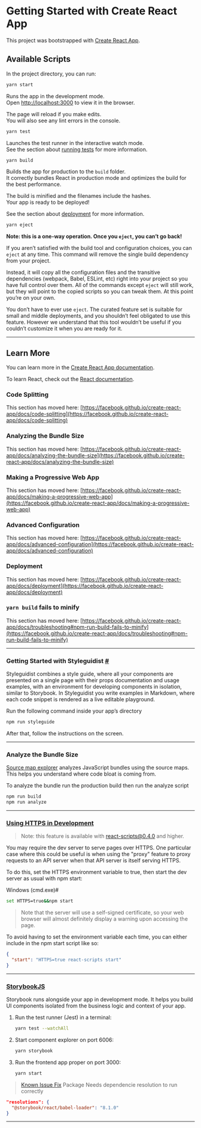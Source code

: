 # Getting Started with Create React App

This project was bootstrapped with [Create React App](https://github.com/facebook/create-react-app).

## Available Scripts

In the project directory, you can run:

``` zsh
yarn start
```

Runs the app in the development mode.\
Open [http://localhost:3000](http://localhost:3000) to view it in the browser.

The page will reload if you make edits.\
You will also see any lint errors in the console.

``` zsh
yarn test
```

Launches the test runner in the interactive watch mode.\
See the section about [running tests](https://facebook.github.io/create-react-app/docs/running-tests) for more information.

``` zsh
yarn build
```

Builds the app for production to the `build` folder.\
It correctly bundles React in production mode and optimizes the build for the best performance.

The build is minified and the filenames include the hashes.\
Your app is ready to be deployed!

See the section about [deployment](https://facebook.github.io/create-react-app/docs/deployment) for more information.

``` zsh
yarn eject
```

**Note: this is a one-way operation. Once you `eject`, you can’t go back!**

If you aren’t satisfied with the build tool and configuration choices, you can `eject` at any time. This command will remove the single build dependency from your project.

Instead, it will copy all the configuration files and the transitive dependencies (webpack, Babel, ESLint, etc) right into your project so you have full control over them. All of the commands except `eject` will still work, but they will point to the copied scripts so you can tweak them. At this point you’re on your own.

You don’t have to ever use `eject`. The curated feature set is suitable for small and middle deployments, and you shouldn’t feel obligated to use this feature. However we understand that this tool wouldn’t be useful if you couldn’t customize it when you are ready for it.

---

## Learn More

You can learn more in the [Create React App documentation](https://facebook.github.io/create-react-app/docs/getting-started).

To learn React, check out the [React documentation](https://reactjs.org/).

### Code Splitting

This section has moved here: [https://facebook.github.io/create-react-app/docs/code-splitting](https://facebook.github.io/create-react-app/docs/code-splitting)

### Analyzing the Bundle Size

This section has moved here: [https://facebook.github.io/create-react-app/docs/analyzing-the-bundle-size](https://facebook.github.io/create-react-app/docs/analyzing-the-bundle-size)

### Making a Progressive Web App

This section has moved here: [https://facebook.github.io/create-react-app/docs/making-a-progressive-web-app](https://facebook.github.io/create-react-app/docs/making-a-progressive-web-app)

### Advanced Configuration

This section has moved here: [https://facebook.github.io/create-react-app/docs/advanced-configuration](https://facebook.github.io/create-react-app/docs/advanced-configuration)

### Deployment

This section has moved here: [https://facebook.github.io/create-react-app/docs/deployment](https://facebook.github.io/create-react-app/docs/deployment)

### `yarn build` fails to minify

This section has moved here: [https://facebook.github.io/create-react-app/docs/troubleshooting#npm-run-build-fails-to-minify](https://facebook.github.io/create-react-app/docs/troubleshooting#npm-run-build-fails-to-minify)

---

### Getting Started with Styleguidist [#](https://create-react-app.dev/docs/developing-components-in-isolation#getting-started-with-styleguidist)

Styleguidist combines a style guide, where all your components are presented on a single page with their props documentation and usage examples, with an environment for developing components in isolation, similar to Storybook. In Styleguidist you write examples in Markdown, where each code snippet is rendered as a live editable playground.

Run the following command inside your app’s directory

``` zsh
npm run styleguide
```

After that, follow the instructions on the screen.

---

### Analyze the Bundle Size

[Source map explorer](https://www.npmjs.com/package/source-map-explorer) analyzes JavaScript bundles using the source maps. This helps you understand where code bloat is coming from.

To analyze the bundle run the production build then run the analyze script

``` zsh
npm run build
npm run analyze
```

---

### [Using HTTPS in Development](https://create-react-app.dev/docs/using-https-in-development)

> Note: this feature is available with react-scripts@0.4.0 and higher.

You may require the dev server to serve pages over HTTPS. One particular case where this could be useful is when using the "proxy" feature to proxy requests to an API server when that API server is itself serving HTTPS.

To do this, set the HTTPS environment variable to true, then start the dev server as usual with npm start:

Windows (cmd.exe)#

```zsh
set HTTPS=true&&npm start
```

> Note that the server will use a self-signed certificate, so your web browser will almost definitely display a warning upon accessing the page.

To avoid having to set the environment variable each time, you can either include in the npm start script like so:

```json
{
  "start": "HTTPS=true react-scripts start"
}
```

---

### [StorybookJS](https://storybook.js.org/tutorials/intro-to-storybook/react/en/get-started/)

Storybook runs alongside your app in development mode. It helps you build UI components isolated from the business logic and context of your app.

1. Run the test runner (Jest) in a terminal:

    ```zsh
    yarn test --watchAll
    ```

2. Start component explorer on port 6006:

    ```zsh
    yarn storybook
    ```

3. Run the frontend app proper on port 3000:

    ``` zsh
    yarn start
    ```

> [Known Issue Fix](https://github.com/storybookjs/storybook/issues/4764#issuecomment-737390932) Package Needs dependencie resolution to run correctly

```json
"resolutions": {
  "@storybook/react/babel-loader": "8.1.0"
}
```

---
